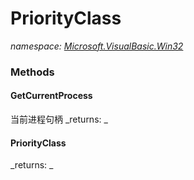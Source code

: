 ﻿
# PriorityClass
_namespace: [Microsoft.VisualBasic.Win32](N-Microsoft.VisualBasic.Win32.md)_



### Methods

#### GetCurrentProcess
当前进程句柄
_returns: _
#### PriorityClass

_returns: _



